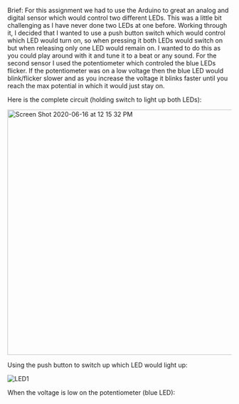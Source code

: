 Brief: For this assignment we had to use the Arduino to great an analog and digital sensor which would control two different LEDs. This was a little bit challenging as I have never done two LEDs at one before. Working through it, I decided that I wanted to use a push button switch which would control which LED would turn on, so when pressing it both LEDs would switch on but when releasing only one LED would remain on. I wanted to do this as you could play around with it and tune it to a beat or any sound. For the second sensor I used the potentiometer which controled the blue LEDs flicker. If the potentiometer was on a low voltage then the blue LED would blink/flicker slower and as you increase the voltage it blinks faster until you reach the max potential in which it would just stay on.

Here is the complete circuit (holding switch to light up both LEDs):

<img width="552" alt="Screen Shot 2020-06-16 at 12 15 32 PM" src="https://user-images.githubusercontent.com/66205383/84749498-1abc6e80-afcb-11ea-893b-a9e4e45f868c.png">


Using the push button to switch up which LED would light up:

![LED1](https://user-images.githubusercontent.com/66205383/84749882-a1714b80-afcb-11ea-9e54-048eeeb1d981.gif)


When the voltage is low on the potentiometer (blue LED):



